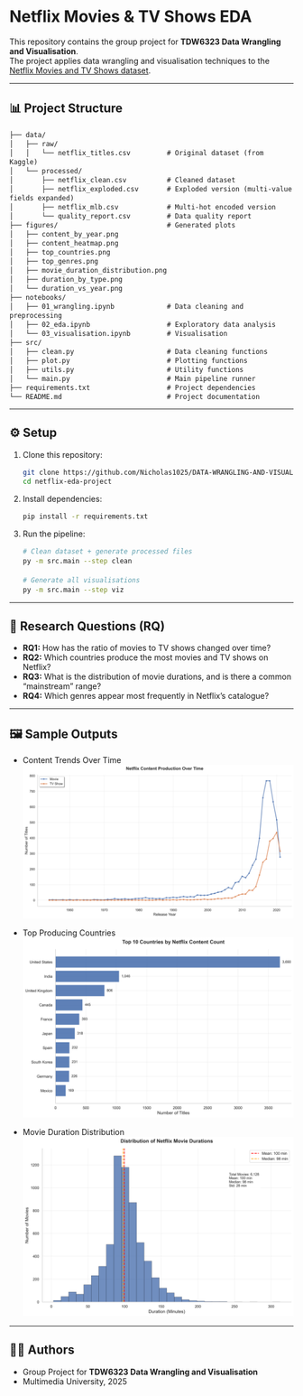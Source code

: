 # Netflix Movies & TV Shows EDA

This repository contains the group project for **TDW6323 Data Wrangling and Visualisation**.  
The project applies data wrangling and visualisation techniques to the [Netflix Movies and TV Shows dataset](https://www.kaggle.com/datasets/shivamb/netflix-shows).

---

## 📊 Project Structure

```
├── data/
│   ├── raw/
│   │   └── netflix_titles.csv         # Original dataset (from Kaggle)
│   └── processed/
│       ├── netflix_clean.csv          # Cleaned dataset
│       ├── netflix_exploded.csv       # Exploded version (multi-value fields expanded)
│       ├── netflix_mlb.csv            # Multi-hot encoded version
│       └── quality_report.csv         # Data quality report
├── figures/                           # Generated plots
│   ├── content_by_year.png
│   ├── content_heatmap.png
│   ├── top_countries.png
│   ├── top_genres.png
│   ├── movie_duration_distribution.png
│   ├── duration_by_type.png
│   └── duration_vs_year.png
├── notebooks/
│   ├── 01_wrangling.ipynb             # Data cleaning and preprocessing
│   ├── 02_eda.ipynb                   # Exploratory data analysis
│   └── 03_visualisation.ipynb         # Visualisation
├── src/
│   ├── clean.py                       # Data cleaning functions
│   ├── plot.py                        # Plotting functions
│   ├── utils.py                       # Utility functions
│   └── main.py                        # Main pipeline runner
├── requirements.txt                   # Project dependencies
└── README.md                          # Project documentation
```

---

## ⚙️ Setup

1. Clone this repository:
   ```bash
   git clone https://github.com/Nicholas1025/DATA-WRANGLING-AND-VISUALISATION.git
   cd netflix-eda-project
   ```

2. Install dependencies:
   ```bash
   pip install -r requirements.txt
   ```

3. Run the pipeline:
   ```bash
   # Clean dataset + generate processed files
   py -m src.main --step clean

   # Generate all visualisations
   py -m src.main --step viz
   ```


---

## 📌 Research Questions (RQ)

- **RQ1:** How has the ratio of movies to TV shows changed over time?  
- **RQ2:** Which countries produce the most movies and TV shows on Netflix?  
- **RQ3:** What is the distribution of movie durations, and is there a common “mainstream” range?  
- **RQ4:** Which genres appear most frequently in Netflix’s catalogue?  

---

## 🖼️ Sample Outputs

- Content Trends Over Time  
  ![content_by_year](figures/content_by_year.png)

- Top Producing Countries  
  ![top_countries](figures/top_countries.png)

- Movie Duration Distribution  
  ![movie_duration_distribution](figures/movie_duration_distribution.png)

---

## 👩‍💻 Authors

- Group Project for **TDW6323 Data Wrangling and Visualisation**  
- Multimedia University, 2025  
